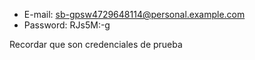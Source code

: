 - E-mail: sb-gpsw4729648114@personal.example.com
- Password: RJs5M:-g

Recordar que son credenciales de prueba
